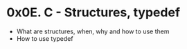 # 0x0E. C - Structures, typedef

* What are structures, when, why and how to use them
* How to use typedef